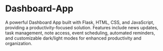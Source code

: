 # Dashboard-App
A powerful Dashboard App built with Flask, HTML, CSS, and JavaScript, providing a productivity-focused solution. Features include news updates, task management, note access, event scheduling, automated reminders, and customizable dark/light modes for enhanced productivity and organization.
